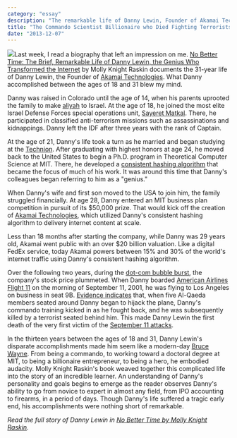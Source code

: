```yaml
---
category: "essay"
description: "The remarkable life of Danny Lewin, Founder of Akamai Technologies."
title: "The Commando Scientist Billionaire who Died Fighting Terrorists"
date: "2013-12-07"
---
```


<a href="http://www.amazon.com/gp/product/0306821664/ref=as_li_qf_sp_asin_il?ie=UTF8&camp=1789&creative=9325&creativeASIN=0306821664&linkCode=as2&tag=sagacionlook-20"><img border="0" class="img-float" src="http://ws-na.amazon-adsystem.com/widgets/q?_encoding=UTF8&ASIN=0306821664&Format=_SL110_&ID=AsinImage&MarketPlace=US&ServiceVersion=20070822&WS=1&tag=sagacionlook-20" ></a>Last week, I read a biography that left an impression on me. [No Better Time: The Brief, Remarkable Life of Danny Lewin, the Genius Who Transformed the Internet](http://www.amazon.com/gp/product/0306821664/ref=as_li_qf_sp_asin_il_tl?ie=UTF8&camp=1789&creative=9325&creativeASIN=0306821664&linkCode=as2&tag=sagacionlook-20) by Molly Knight Raskin documents the 31-year life of Danny Lewin, the Founder of [Akamai Technologies](https://www.google.com/finance?cid=663784). What Danny accomplished between the ages of 18 and 31 blew my mind. 

Danny was raised in Colorado until the age of 14, when his parents uprooted the family to make [aliyah](http://en.wikipedia.org/wiki/Aliyah) to Israel. At the age of 18, he joined the most elite Israel Defense Forces  special operations unit, [Sayeret Matkal](http://en.wikipedia.org/wiki/Sayeret_Matkal). There, he participated in classified anti-terrorism missions such as assassinations and kidnappings. Danny left the IDF after three years with the rank of Captain. 

At the age of 21, Danny's life took a turn as he married and began studying at the [Technion](http://en.wikipedia.org/wiki/Technion_%E2%80%93_Israel_Institute_of_Technology). After graduating with highest honors at age 24, he moved back to the United States to begin a Ph.D. program in Theoretical Computer Science at MIT. There, he developed a [consistent hashing algorithm](http://en.wikipedia.org/wiki/Consistent_hashing) that became the focus of much of his work. It was around this time that Danny's colleagues began referring to him as a "genius."

When Danny's wife and first son moved to the USA to join him, the family struggled financially. At age 28, Danny entered an MIT business plan competition in pursuit of its $50,000 prize. That would kick off the creation of [Akamai Technologies](http://en.wikipedia.org/wiki/Akamai_Technologies), which utilized Danny's consistent hashing algorithm to delivery internet content at scale. 

Less than 18 months after starting the company, while Danny was 29 years old, Akamai went public with an over $20 billion valuation. Like a digital FedEx service, today Akamai powers between 15% and 30% of the world's internet traffic using Danny's consistent hashing algorithm. 

Over the following two years, during the [dot-com bubble burst](http://en.wikipedia.org/wiki/Dot-com_bubble), the company's stock price plummeted. When Danny boarded  [American Airlines Flight 11](http://en.wikipedia.org/wiki/American_Airlines_Flight_11) on the morning of September 11, 2001, he was flying to Los Angeles on business in seat 9B. [Evidence indicates](http://www.9-11commission.gov/report/911Report_Ch1.htm) that, when five Al-Qaeda members seated around Danny began to hijack the plane, Danny's commando training kicked in as he fought back, and he was  subsequently killed by a terrorist seated behind him. This made Danny Lewin the first death of the very first victim of the [September 11 attacks](http://en.wikipedia.org/wiki/September_11_attacks).

In the thirteen years between the ages of 18 and 31, Danny Lewin's disparate accomplishments made him seem like a modern-day [Bruce Wayne](http://en.wikipedia.org/wiki/Batman). From being a commando, to working toward a doctoral degree at MIT, to being a billionaire entrepreneur, to being a hero, he embodied audacity. Molly Knight Raskin's book weaved together this complicated life into the story of an incredible learner. An understanding of Danny's personality and goals begins to emerge as the reader observes Danny's ability to go from novice to expert in almost any field, from IPO accounting to firearms, in a period of days. Though Danny's life suffered a tragic early end, his accomplishments were nothing short of remarkable.

*Read the full story of Danny Lewin in [No Better Time by Molly Knight Raskin](http://www.amazon.com/gp/product/0306821664/ref=as_li_qf_sp_asin_il_tl?ie=UTF8&camp=1789&creative=9325&creativeASIN=0306821664&linkCode=as2&tag=sagacionlook-20).*

